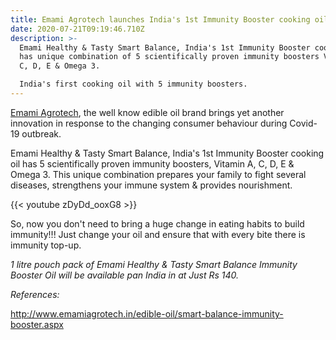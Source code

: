 ```yaml
---
title: Emami Agrotech launches India's 1st Immunity Booster cooking oil
date: 2020-07-21T09:19:46.710Z
description: >-
  Emami Healthy & Tasty Smart Balance, India's 1st Immunity Booster cooking oil
  has unique combination of 5 scientifically proven immunity boosters Vitamin A,
  C, D, E & Omega 3.  

  India's first cooking oil with 5 immunity boosters.
---
```

[Emami Agrotech](https://amzn.to/35jtxOz), the well know edible oil brand brings yet another innovation in response to the changing consumer behaviour during Covid-19 outbreak. 

Emami Healthy & Tasty Smart Balance, India's 1st Immunity Booster cooking oil has 5 scientifically proven immunity boosters, Vitamin A, C, D, E & Omega 3. This unique combination prepares your family to fight several diseases, strengthens your immune system & provides nourishment. 

{{< youtube zDyDd_ooxG8 >}}

So, now you don't need to bring a huge change in eating habits to build immunity!!! Just change your oil and ensure that with every bite there is immunity top-up. 

*1 litre pouch pack of Emami Healthy & Tasty Smart Balance Immunity Booster Oil will be available pan India in at Just Rs 140.*

*References:* 

<http://www.emamiagrotech.in/edible-oil/smart-balance-immunity-booster.aspx>